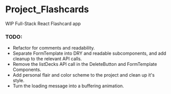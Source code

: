 # Project_Flashcards
WIP Full-Stack React Flashcard app


### **TODO:**
- Refactor for comments and readability.
- Separate FormTemplate into DRY and readable subcomponents, and add cleanup to the relevant API calls.
- Remove the listDecks API call in the DeleteButton and FormTemplate Components.
- Add personal flair and color scheme to the project and clean up it's style.
- Turn the loading message into a buffering animation.
